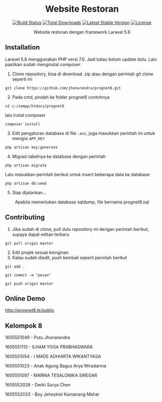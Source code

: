 <h1 align="center">Website Restoran</h1>
<p align="center">
<a href="https://travis-ci.org/laravel/framework"><img src="https://travis-ci.org/laravel/framework.svg" alt="Build Status"></a>
<a href="https://packagist.org/packages/laravel/framework"><img src="https://poser.pugx.org/laravel/framework/d/total.svg" alt="Total Downloads"></a>
<a href="https://packagist.org/packages/laravel/framework"><img src="https://poser.pugx.org/laravel/framework/v/stable.svg" alt="Latest Stable Version"></a>
<a href="https://packagist.org/packages/laravel/framework"><img src="https://poser.pugx.org/laravel/framework/license.svg" alt="License"></a>
</p>
<p align="center">Website restoran dengan framework Laravel 5.6</p>

## Installation

Laravel 5.6 menggunakan PHP versi 7.0. Jadi kalau belum update dulu. Lalu pastikan sudah menginstal composer.

1. Clone repository, bisa di download .zip atau dengan perintah git clone seperti ini

```
git clone https://github.com/jhonarendra/prognet8.git
```

2. Pada cmd, pindah ke folder prognet8 contohnya

```
cd c:/xampp/htdocs/prognet8
```

lalu instal composer

```
composer install
```

3. Edit pengaturan database di file `.env`, juga masukkan perintah ini untuk mengisi `APP_KEY`

```
php artisan key:generate
```

4. Migrasi tabelnya ke database dengan perintah

```
php artisan migrate
```

Lalu masukkan perintah berikut untuk insert beberapa data ke database

```
php artisan db:seed
```

5. Siap dijalankan...

<p align="center">Apabila memerlukan database sqldump, file bernama prognet8.sql</p>

## Contributing

1. Jika sudah di clone, pull dulu repository ini dengan perintah berikut, supaya dapat editan terbaru

```
git pull origin master
```

2. Edit projek sesuai keinginan
3. Kalau sudah diedit, push kembali seperti perintah berikut

```
git add .
```

```
git commit -m "pesan"
```

```
git push origin master
```

## Online Demo
http://prognet8.tk/public

## Kelompok 8

<p>1605551049 - Putu Jhonarendra</p>
<p>1605551113 - ILHAM YOGA PRABHASWARA</p>
<p>1605551054 - I MADE ADHIARTA WIKANTYASA</p>
<p>1605551023 - Anak Agung Bagus Arya Wiradarma</p>
<p>1605551097 - MARRIA TESALONIKA SIREGAR</p>
<p>1605552028 - Dwiki Surya Chen</p>
<p>1605552033 - Boy Jehezkiel Kamanang Mahar</p>
